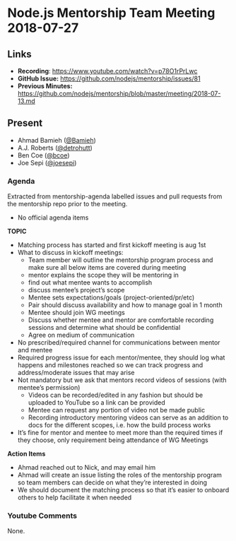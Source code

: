 # Node.js Mentorship Team Meeting 2018-07-27

## Links

* **Recording**: https://www.youtube.com/watch?v=p78O1rPrLwc
* **GitHub Issue:** https://github.com/nodejs/mentorship/issues/81
* **Previous Minutes:** https://github.com/nodejs/mentorship/blob/master/meeting/2018-07-13.md

## Present

- Ahmad Bamieh ([@Bamieh](https://github.com/Bamieh))
- A.J. Roberts ([@detrohutt](https://github.com/detrohutt))
- Ben Coe ([@bcoe](https://github.com/bcoe))
- Joe Sepi ([@joesepi](https://github.com/joesepi))


### Agenda

Extracted from mentorship-agenda labelled issues and pull requests from the mentorship repo prior to the meeting.

- No official agenda items

**TOPIC**

- Matching process has started and first kickoff meeting is aug 1st
- What to discuss in kickoff meetings:
  -  Team member will outline the mentorship program process and make sure all below items are covered during meeting
  -  mentor explains the scope they will be mentoring in
  -  find out what mentee wants to accomplish
  -  discuss mentee’s project’s scope
  -  Mentee sets expectations/goals (project-oriented/pr/etc)
  -  Pair should discuss availability and how to manage goal in 1 month
  -  Mentee should join WG meetings
  -  Discuss whether mentee and mentor are comfortable recording sessions and determine what should be confidential
  -  Agree on medium of communication
- No prescribed/required channel for communications between mentor and mentee
- Required progress issue for each mentor/mentee, they should log what happens and milestones reached so we can track progress and address/moderate issues that may arise
- Not mandatory but we ask that mentors record videos of sessions (with mentee’s permission)
  - Videos can be recorded/edited in any fashion but should be uploaded to YouTube so a link can be provided
  - Mentee can request any portion of video not be made public
  - Recording introductory mentoring videos can serve as an addition to docs for the different scopes, i.e. how the build process works
- It’s fine for mentor and mentee to meet more than the required times if they choose, only requirement being attendance of WG Meetings

**Action Items**

- Ahmad reached out to Nick, and may email him
- Ahmad will create an issue listing the roles of the mentorship program so team members can decide on what they’re interested in doing
- We should document the matching process so that it’s easier to onboard others to help facilitate it when needed

### Youtube Comments

None.

